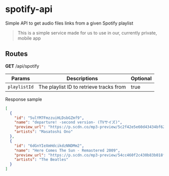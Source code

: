# spotify-api
Simple API to get audio files links from a given Spotify playlist<br/>
> This is a simple service made for us to use in our, currently private, mobile app

## Routes
**GET** /api/spotify

|Params | Descriptions|Optional|
|-|-|-|
|`playlistId`| The playlist ID to retrieve tracks from|true|

Response sample
```json
[
  {
    "id": "5ulYM7FmzzuiHLDsbGZmf9",
    "name": "departure! -second version- (TVサイズ)",
    "preview_url": "https://p.scdn.co/mp3-preview/5c2f42e5e60d43434bf62b95794a29ea3b4d34c1?cid=cc194f96d2284dba8beb8bfa6345ae53",
    "artists": "Masatoshi Ono"
  },
  {
    "id": "6dGnYIeXmHdcikdzNNDMm2",
    "name": "Here Comes The Sun - Remastered 2009",
    "preview_url": "https://p.scdn.co/mp3-preview/54cc460f2c430b83b018f540c8a8c33539c1c393?cid=cc194f96d2284dba8beb8bfa6345ae53",
    "artists": "The Beatles"
  }
]
```
